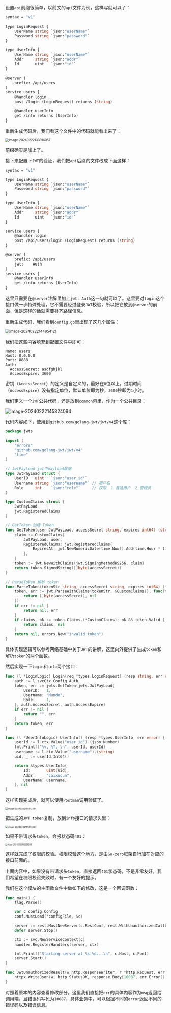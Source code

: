 设置`api`前缀很简单，以前文的`api`文件为例，这样写就可以了：

```protobuf
syntax = "v1"

type LoginRequest {
	UserName string `json:"userName"`
	Password string `json:"password"`
}

type UserInfo {
	UserName string `json:"userName"`
	Addr     string `json:"addr"`
	Id       uint   `json:"id"`
}

@server (
	prefix: /api/users
)
service users {
	@handler login
	post /login (LoginRequest) returns (string)

	@handler userInfo
	get /info returns (UserInfo)
}
```

重新生成代码后，我们看这个文件中的代码就能看出来了：

<img src="image/image-20240222133914057.png" alt="image-20240222133914057" style="zoom:70%;" />

前缀确实是加上了。

接下来配置下`JWT`的验证，我们把`api`后缀的文件改成下面这样：

```protobuf
syntax = "v1"

type LoginRequest {
	UserName string `json:"userName"`
	Password string `json:"password"`
}

type UserInfo {
	UserName string `json:"userName"`
	Addr     string `json:"addr"`
	Id       uint   `json:"id"`
}

service users {
    @handler login
    post /api/users/login (LoginRequest) returns (string)
}

@server (
	prefix: /api/users
	jwt:    Auth
)
service users {
	@handler userInfo
	get /info returns (UserInfo)
}
```

这里只需要在`@server`注解里加上`jwt: Auth`这一句就可以了。这里要对`login`这个接口做一步特殊处理，它不需要经过登录`JWT`校验，所以把它放到`@server`的前面，但是这样的话就需要补齐路径信息。

重新生成代码，我们看到`config.go`里出现了这几个属性：

<img src="image/image-20240222144954121.png" alt="image-20240222144954121" style="zoom:80%;" />

我们把这些内容填充到配置文件中即可：

```
Name: users
Host: 0.0.0.0
Port: 8888
Auth:
  AccessSecret: asdfghjkl
  AccessExpire: 3600
```

密钥（`AccessSecret`）的定义是自定义的，最好在`8`位以上。过期时间（`AccessExpire`）没有指定单位，默认单位即为秒，`3600`秒即为`1`小时。

我们定义一个`JWT`公共代码，还是放到`common`包里，作为一个公共目录：

![image-20240222145824094](image/image-20240222145824094.png)

代码内容如下，使用到`github.com/golang-jwt/jwt/v4`这个库：

```go
package jwts

import (
	"errors"
	"github.com/golang-jwt/jwt/v4"
	"time"
)

// JwtPayLoad jwt中payload数据
type JwtPayLoad struct {
	UserID   uint   `json:"user_id"`
	Username string `json:"username"` // 用户名
	Role     int    `json:"role"`     // 权限  1 普通用户  2 管理员
}

type CustomClaims struct {
	JwtPayLoad
	jwt.RegisteredClaims
}

// GetToken 创建 Token
func GetToken(user JwtPayLoad, accessSecret string, expires int64) (string, error) {
	claim := CustomClaims{
		JwtPayLoad: user,
		RegisteredClaims: jwt.RegisteredClaims{
			ExpiresAt: jwt.NewNumericDate(time.Now().Add(time.Hour * time.Duration(expires))),
		},
	}
	token := jwt.NewWithClaims(jwt.SigningMethodHS256, claim)
	return token.SignedString([]byte(accessSecret))
}

// ParseToken 解析 token
func ParseToken(tokenStr string, accessSecret string, expires int64) (*CustomClaims, error) {
	token, err := jwt.ParseWithClaims(tokenStr, &CustomClaims{}, func(token *jwt.Token) (interface{}, error) {
		return []byte(accessSecret), nil
	})
	if err != nil {
		return nil, err
	}
	if claims, ok := token.Claims.(*CustomClaims); ok && token.Valid {
		return claims, nil
	}
	return nil, errors.New("invalid token")
}
```

具体实现逻辑可以参考网络基础中关于`JWT`的讲解，这里向外提供了生成`token`和解析`token`的两个函数。

然后实现一下`login`和`info`两个接口：

```go
func (l *LoginLogic) Login(req *types.LoginRequest) (resp string, err error) {
	auth := l.svcCtx.Config.Auth
	token, err := jwts.GetToken(jwts.JwtPayLoad{
		UserID:   1,
		Username: "Mundo",
		Role:     1,
	}, auth.AccessSecret, auth.AccessExpire)
	if err != nil {
		return "", err
	}
	return token, err
}
```

```go
func (l *UserInfoLogic) UserInfo() (resp *types.UserInfo, err error) {
	userId := l.ctx.Value("user_id").(json.Number)
	fmt.Printf("%v, %T, \n", userId, userId)
	username := l.ctx.Value("username").(string)
	uid, _ := userId.Int64()

	return &types.UserInfo{
		Id:       uint(uid),
		Addr:     "caixucun",
		UserName: username,
	}, nil
}
```

这样实现完成后，就可以使用`Postman`调用验证了。

<img src="image/image-20240222155812454.png" alt="image-20240222155812454" style="zoom: 48%;" />

把生成的`JWT token`复制，放到`info`接口的请求头里：

<img src="image/image-20240222155851393.png" alt="image-20240222155851393" style="zoom: 48%;" />

如果不带请求头`token`，会报状态码`401`：

<img src="image/image-20240222160229048.png" alt="image-20240222160229048" style="zoom:40%;" />

这样就完成了权限的校验。权限校验这个地方，是由`Go-zero`框架自行加在对应的接口前面的。

上面内容中，如果没有带请求头`token`，直接返回`401`状态码，不是非常友好，我们希望在权限校验失败时，有一个友好的提示。

我们在这个模块的主函数文件中做如下的修改，这是一个回调函数：

```go
func main() {
	flag.Parse()

	var c config.Config
	conf.MustLoad(*configFile, &c)

	server := rest.MustNewServer(c.RestConf, rest.WithUnauthorizedCallback(JwtUnauthorizedResult))
	defer server.Stop()

	ctx := svc.NewServiceContext(c)
	handler.RegisterHandlers(server, ctx)

	fmt.Printf("Starting server at %s:%d...\n", c.Host, c.Port)
	server.Start()
}

func JwtUnauthorizedResult(w http.ResponseWriter, r *http.Request, err error) {
	httpx.WriteJson(w, http.StatusOK, response.Body{10087, err.Error(), nil})
}
```

对照着原本的内容查看修改部分。这里我们直接把`err`的具体内容作为`msg`返回给调用端，且错误码写死为`10087`，具体业务中，可以根据不同的`error`返回不同的错误码以及错误信息。
